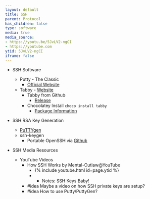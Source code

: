 ```yaml
---
layout: default
title: SSH
parent: Protocol
has_children: false
type: software
media: true
media_source:
- https://youtu.be/5JvLV2-ngCI
- https://youtube.com
ytid: 5JvLV2-ngCI
iframe: false
---
```


- SSH Software
	- Putty - The Classic
		- [Official Website](https://www.putty.org/)
	- Tabby - [Website](https://tabby.sh)
		- Tabby from Github
			-  [Release](https://github.com/Eugeny/tabby/releases)
		- Chocolatey Install ```choco install tabby```
			- [Package Information](https://community.chocolatey.org/packages/tabby)

- SSH RSA Key Generation
	- [PuTTYgen](https://www.puttygen.com/)  
	- ssh-keygen
		- Portable OpenSSH via [Github](https://github.com/openssh/openssh-portable)

- SSH Media Resources
	- YouTube Videos
		- How SSH Works by Mental-Outlaw@YouTube
			- {% include youtube.html id=page.ytid %}
			- - Notes: SSH Keys Baby!
		- #idea Maybe a video on how SSH private keys are setup?
		- #idea How to use Putty/PuttyGen?